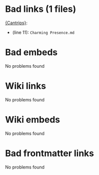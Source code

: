 # Bad links (1 files)
[{Cantrips}](Myth%20&%20Shadow/Magic/Spells/Spells%20by%20Level/Cantrips/{Cantrips}.md):
- (line 11): `Charming Presence.md`


# Bad embeds
No problems found

# Wiki links
No problems found

# Wiki embeds
No problems found

# Bad frontmatter links
No problems found


